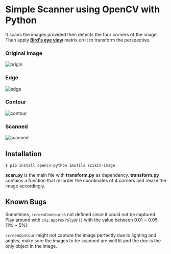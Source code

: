 # Simple Scanner using OpenCV with Python

It scans the images provided then detects the four corners of the image. Then apply [**Bird's eye view**](https://en.wikipedia.org/wiki/Bird%27s-eye_view) matrix on it to transform the perspective.

### Original Image
![origin](https://imgur.com/Cgb9UwN.jpg)
### Edge
![edge](https://imgur.com/Ezmo3nM.png)
### Contour
![contour](https://imgur.com/tB3SwBv.png)
### Scanned
![scanned](https://imgur.com/UKJ0qRH.png)


## Installation

`$ pip install opencv-python imutils scikit-image`

**scan.py** is the main file with **transform.py** as dependency. 
**transform.py** contains a function that re-order the coordinates of 4 corners and resize the image accordingly.

## Known Bugs

Sometimes, `screenContour` is not defined since it could not be captured. Play around with `cv2.approxPolyDP()` with the value between 0.01 ~ 0.05 (1% ~ 5%). 

`screenContour` might not capture the image perfectly due to lighting and angles, make sure the images to be scanned are well lit and the doc is the only object in the image. 
